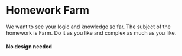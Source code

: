 # Homework Farm

We want to see your logic and knowledge so far. The subject of the homework is Farm. Do it as you like and complex as much as you like.

#### No design needed
